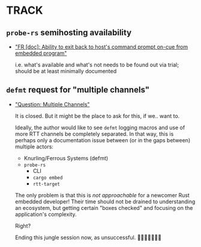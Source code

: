# TRACK

## `probe-rs` semihosting availability

- ["FR [doc]: Ability to exit back to host's command prompt on-cue from embedded program"](https://github.com/probe-rs/probe-rs/issues/2801)

	i.e. what's available and what's not needs to be found out via trial; should be at least minimally documented


## `defmt` request for "multiple channels"

- ["Question: Multiple Channels"](https://github.com/knurling-rs/defmt/issues/552)

	It is closed. But it might be the place to ask for this, if we.. want to.
	
	Ideally, the author would like to see `defmt` logging macros and use of more RTT channels be completely separated. In that way, this is perhaps only a documentation issue between (or in the gaps between) multiple actors:
	
	- Knurling/Ferrous Systems (defmt)
	- `probe-rs`
		- CLI
		- `cargo embed`
		- `rtt-target`

	The only problem is that this is *not approachable* for a newcomer Rust embedded developer!  Their time should not be drained to understanding an ecosystem, but getting certain "boxes checked" and focusing on the application's complexity.

	Right?

	Ending this jungle session now, as unsuccessful. 🦖🐊🍃🌺🌿🌿🌿
